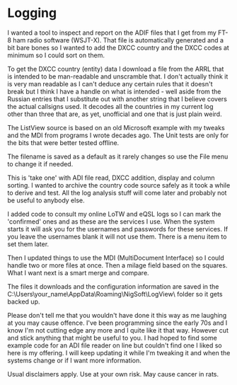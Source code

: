 # Logging
I wanted a tool to inspect and report on the ADIF files that I get from my FT-8 ham radio
software (WSJT-X). That file is automatically generated and a bit bare bones so I wanted
to add the DXCC country and the DXCC codes at minimum so I could sort on them.

To get the DXCC country (entity) data I download a file from the ARRL that is intended to
be man-readable and unscramble that. I don't actually think it is very man readable as I
can't deduce any certain rules that it doesn't break but I think I have a handle on what
is intended - well aside from the Russian entries that I substitute out with another
string that I believe covers the actual callsigns used. It decodes all the countries in
my current log other than three that are, as yet, unofficial and one that is just plain
weird.

The ListView source is based on an old Microsoft example with my tweaks and the MDI from
programs I wrote decades ago. The Unit tests are only for the bits that were better
tested offline.

The filename is saved as a default as it rarely changes so use the File menu to change it
if needed.

This is 'take one' with ADI file read, DXCC addition, display and column sorting. I
wanted to archive the country code source safely as it took a while to derive and test.
All the log analysis stuff will come later and probably not be useful to anybody else.

I added code to consult my online LoTW and eQSL logs so I can mark the 'confirmed'
ones and as these are the services I use. When the system starts it will ask you for
the usernames and passwords for these services. If you leave the usernames blank it
will not use them. There is a menu item to set them later.

Then I updated things to use the MDI (MultiDocument Interface) so I could handle two or
more files at once. Then a milage field based on the squares. What I want next is a
smart merge and compare.

The files it downloads and the configuration information are saved in the
C:\Users\your_name\AppData\Roaming\NigSoft\LogView\ folder so it gets backed up.

Please don't tell me that you wouldn't have done it this way as me laughing at you may
cause offence. I've been programming since the early 70s and I know I'm not cutting edge
any more and I quite like it that way. However cut and stick anything that might be
useful to you. I had hoped to find some example code for an ADI file reader on line but
couldn't find one I liked so here is my offering. I will keep updating it while I'm
tweaking it and when the systems change or if I want more information.

Usual disclaimers apply. Use at your own risk. May cause cancer in rats.